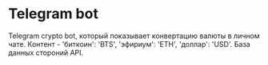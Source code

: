 # Telegram bot
Telegram crypto bot, который показывает конвертацию валюты в личном чате. Контент - 'биткоин': 'BTS', 'эфириум': 'ETH', 'доллар': 'USD'. 
База данных стороний API.
